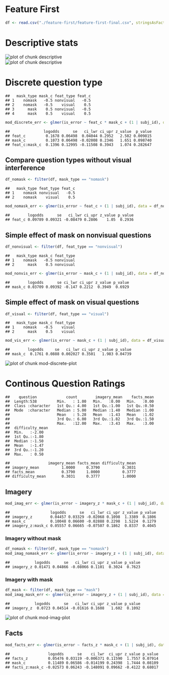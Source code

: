 # Feature First




```r
df <- read.csv("./feature-first/feature-first-final.csv", stringsAsFactors = FALSE)
```

# Descriptive stats

<img src="figure/descriptive1.png" title="plot of chunk descriptive" alt="plot of chunk descriptive" style="display: block; margin: auto;" /><img src="figure/descriptive2.png" title="plot of chunk descriptive" alt="plot of chunk descriptive" style="display: block; margin: auto;" />

# Discrete question type


```
##   mask_type mask_c feat_type feat_c
## 1    nomask   -0.5 nonvisual   -0.5
## 2    nomask   -0.5    visual    0.5
## 3      mask    0.5 nonvisual   -0.5
## 4      mask    0.5    visual    0.5
```

```r
mod_discrete_err <- glmer(is_error ~ feat_c * mask_c + (1 | subj_id), data = df, family = binomial)
```

```
##               logodds      se   ci_lwr ci_upr z_value  p_value
## feat_c         0.1678 0.06498  0.04044 0.2952   2.582 0.009815
## mask_c         0.1073 0.06498 -0.02008 0.2346   1.651 0.098740
## feat_c:mask_c  0.1396 0.12995 -0.11508 0.3943   1.074 0.282647
```

## Compare question types without visual interference


```r
df_nomask <- filter(df, mask_type == "nomask")
```

```
##   mask_type feat_type feat_c
## 1    nomask nonvisual   -0.5
## 2    nomask    visual    0.5
```

```r
mod_nomask_err <- glmer(is_error ~ feat_c + (1 | subj_id), data = df_nomask, family = binomial)
```

```
##        logodds      se   ci_lwr ci_upr z_value p_value
## feat_c 0.09789 0.09321 -0.08479 0.2806    1.05  0.2936
```

## Simple effect of mask on nonvisual questions


```r
df_nonvisual <- filter(df, feat_type == "nonvisual")
```

```
##   mask_type mask_c feat_type
## 1    nomask   -0.5 nonvisual
## 2      mask    0.5 nonvisual
```

```r
mod_nonvis_err <- glmer(is_error ~ mask_c + (1 | subj_id), data = df_nonvisual, family = binomial)
```

```
##        logodds      se ci_lwr ci_upr z_value p_value
## mask_c 0.03709 0.09392 -0.147 0.2212  0.3949  0.6929
```

## Simple effect of mask on visual questions


```r
df_visual <- filter(df, feat_type == "visual")
```

```
##   mask_type mask_c feat_type
## 1    nomask   -0.5    visual
## 2      mask    0.5    visual
```

```r
mod_vis_err <- glmer(is_error ~ mask_c + (1 | subj_id), data = df_visual, family = binomial)
```

```
##        logodds     se   ci_lwr ci_upr z_value p_value
## mask_c  0.1761 0.0888 0.002027 0.3501   1.983 0.04739
```


<img src="figure/mod-discrete-plot.png" title="plot of chunk mod-discrete-plot" alt="plot of chunk mod-discrete-plot" style="display: block; margin: auto;" />

# Continous Question Ratings


```
##    question             count        imagery_mean    facts_mean  
##  Length:538         Min.   : 1.00   Min.   :0.00   Min.   :0.00  
##  Class :character   1st Qu.: 4.00   1st Qu.:1.00   1st Qu.:0.50  
##  Mode  :character   Median : 5.00   Median :1.40   Median :1.00  
##                     Mean   : 5.28   Mean   :1.43   Mean   :1.02  
##                     3rd Qu.: 6.00   3rd Qu.:1.82   3rd Qu.:1.50  
##                     Max.   :12.00   Max.   :3.43   Max.   :3.00  
##  difficulty_mean
##  Min.   :-2.00  
##  1st Qu.:-1.80  
##  Median :-1.50  
##  Mean   :-1.47  
##  3rd Qu.:-1.20  
##  Max.   : 0.50
```

```
##                 imagery_mean facts_mean difficulty_mean
## imagery_mean          1.0000     0.3790          0.3031
## facts_mean            0.3790     1.0000          0.3777
## difficulty_mean       0.3031     0.3777          1.0000
```

## Imagery


```r
mod_imag_err <- glmer(is_error ~ imagery_z * mask_c + (1 | subj_id), data = df, family = binomial)
```

```
##                  logodds      se   ci_lwr ci_upr z_value p_value
## imagery_z        0.04457 0.03329 -0.02068 0.1098  1.3389  0.1806
## mask_c           0.10048 0.06600 -0.02888 0.2298  1.5224  0.1279
## imagery_z:mask_c 0.05557 0.06665 -0.07507 0.1862  0.8337  0.4045
```

### Imagery without mask


```r
df_nomask <- filter(df, mask_type == "nomask")
mod_imag_nomask_err <- glmer(is_error ~ imagery_z + (1 | subj_id), data = df_nomask, family = binomial)
```

```
##           logodds      se   ci_lwr ci_upr z_value p_value
## imagery_z 0.01471 0.04866 -0.08066 0.1101  0.3024  0.7623
```

### Imagery with mask


```r
df_mask <- filter(df, mask_type == "mask")
mod_imag_mask_err <- glmer(is_error ~ imagery_z + (1 | subj_id), data = df_mask, family = binomial)
```

```
##           logodds      se   ci_lwr ci_upr z_value p_value
## imagery_z  0.0723 0.04514 -0.01616 0.1608   1.602  0.1092
```

<img src="figure/mod-imag-plot.png" title="plot of chunk mod-imag-plot" alt="plot of chunk mod-imag-plot" style="display: block; margin: auto;" />

## Facts


```r
mod_facts_err <- glmer(is_error ~ facts_z * mask_c + (1 | subj_id), data = df, family = binomial)
```

```
##                 logodds      se    ci_lwr  ci_upr z_value p_value
## facts_z         0.05476 0.03119 -0.006371 0.11590  1.7557 0.07914
## mask_c          0.11489 0.06586 -0.014199 0.24398  1.7444 0.08109
## facts_z:mask_c -0.02573 0.06243 -0.148091 0.09662 -0.4122 0.68017
```



